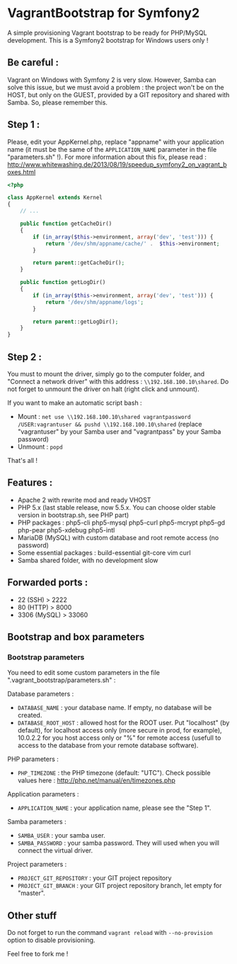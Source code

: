 VagrantBootstrap for Symfony2
=============================

A simple provisioning Vagrant bootstrap to be ready for PHP/MySQL development.
This is a Symfony2 bootstrap for Windows users only !

## Be careful :

Vagrant on Windows with Symfony 2 is very slow. However, Samba can solve this issue, but we must avoid a problem : the project won't be on the HOST, but only on the GUEST, provided by a GIT repository and shared with Samba. So, please remember this.

## Step 1 :

Please, edit your AppKernel.php, replace "appname" with your application name (it must be the same of the `APPLICATION_NAME` parameter in the file "parameters.sh" !). For more information about this fix, please read : http://www.whitewashing.de/2013/08/19/speedup_symfony2_on_vagrant_boxes.html
```php
<?php

class AppKernel extends Kernel
{
    // ...

    public function getCacheDir()
    {
        if (in_array($this->environment, array('dev', 'test'))) {
            return '/dev/shm/appname/cache/' .  $this->environment;
        }

        return parent::getCacheDir();
    }

    public function getLogDir()
    {
        if (in_array($this->environment, array('dev', 'test'))) {
            return '/dev/shm/appname/logs';
        }

        return parent::getLogDir();
    }
}
```

## Step 2 :

You must to mount the driver, simply go to the computer folder, and "Connect a network driver" with this address : `\\192.168.100.10\shared`.
Do not forget to unmount the driver on halt (right click and unmount).

If you want to make an automatic script bash :
- Mount : `net use \\192.168.100.10\shared vagrantpassword /USER:vagrantuser && pushd \\192.168.100.10\shared` (replace "vagrantuser" by your Samba user and "vagrantpass" by your Samba password)
- Unmount : `popd`

That's all !

## Features :

- Apache 2 with rewrite mod and ready VHOST
- PHP 5.x (last stable release, now 5.5.x. You can choose older stable version in bootstrap.sh, see PHP part)
- PHP packages : php5-cli php5-mysql php5-curl php5-mcrypt php5-gd php-pear php5-xdebug php5-intl
- MariaDB (MySQL) with custom database and root remote access (no password)
- Some essential packages : build-essential git-core vim curl
- Samba shared folder, with no development slow

## Forwarded ports :

- 22 (SSH) > 2222
- 80 (HTTP) > 8000
- 3306 (MySQL) > 33060

## Bootstrap and box parameters

### Bootstrap parameters

You need to edit some custom parameters in the file ".vagrant_bootstrap/parameters.sh" :

Database parameters :
- `DATABASE_NAME` : your database name. If empty, no database will be created.
- `DATABASE_ROOT_HOST` : allowed host for the ROOT user. Put "localhost" (by default), for localhost access only (more secure in prod, for example), 10.0.2.2 for you host access only or "%" for remote access (usefull to access to the database from your remote database software).

PHP parameters :
- `PHP_TIMEZONE` : the PHP timezone (default: "UTC"). Check possible values here : http://php.net/manual/en/timezones.php

Application parameters :
- `APPLICATION_NAME` : your application name, please see the "Step 1".

Samba parameters :
- `SAMBA_USER` : your samba user.
- `SAMBA_PASSWORD` : your samba password.
They will used when you will connect the virtual driver.

Project parameters :
- `PROJECT_GIT_REPOSITORY` : your GIT project repository
- `PROJECT_GIT_BRANCH` : your GIT project repository branch, let empty for "master".

## Other stuff

Do not forget to run the command `vagrant reload` with `--no-provision` option to disable provisioning.

Feel free to fork me !

